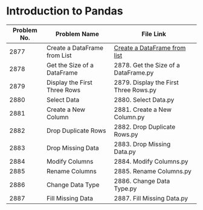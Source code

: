 # Introduction to Pandas 

| Problem No. | Problem Name                  | File Link                       | 
|-------------|--------------------------------|----------------------------------|
| 2877        | Create a DataFrame from List   | [Create a DataFrame from list](https://leetcode.com/problems/create-a-dataframe-from-list/) |
| 2878        | Get the Size of a DataFrame    | 2878. Get the Size of a DataFrame.py  | 
| 2879        | Display the First Three Rows   | 2879. Display the First Three Rows.py | 
| 2880        | Select Data                    | 2880. Select Data.py                  | 
| 2881        | Create a New Column            | 2881. Create a New Column.py           | 
| 2882        | Drop Duplicate Rows            | 2882. Drop Duplicate Rows.py           | 
| 2883        | Drop Missing Data              | 2883. Drop Missing Data.py             |
| 2884        | Modify Columns                 | 2884. Modify Columns.py                |
| 2885        | Rename Columns                 | 2885. Rename Columns.py                | 
| 2886        | Change Data Type               | 2886. Change Data Type.py              | 
| 2887        | Fill Missing Data              | 2887. Fill Missing Data.py             |

